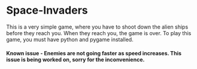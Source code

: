 # Space-Invaders
This is a very simple game, where you have to shoot down the alien ships before they reach you. When they reach you, the game is over.
To play this game, you must have python and pygame installed.

#### Known issue - Enemies are not going faster as speed increases. This issue is being worked on, sorry for the inconvenience.
